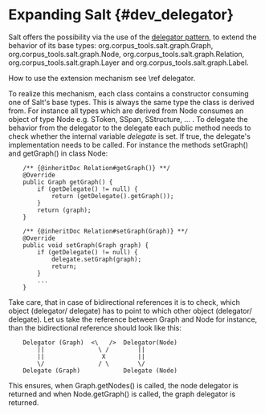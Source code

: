 # Expanding Salt {#dev_delegator}

Salt offers the possibility via the use of the [delegator pattern](https://en.wikipedia.org/wiki/Delegation_pattern), to extend the behavior of its base types: org.corpus_tools.salt.graph.Graph, org.corpus_tools.salt.graph.Node, org.corpus_tools.salt.graph.Relation, org.corpus_tools.salt.graph.Layer and org.corpus_tools.salt.graph.Label. 

How to use the extension mechanism see \ref delegator.

To realize this mechanism, each class contains a constructor consuming one of Salt's base types. This is always the same type the class is derived from. For instance all types which are derived from Node consumes an object of type Node e.g. SToken, SSpan, SStructure, ... . 
To delegate the behavior from the delegator to the delegate each public method needs to check whether the internal variable _delegate_ is set. If true, the delegate's implementation needs to be called. For instance the methods setGraph() and getGraph() in class Node:

~~~{.java}
	/** {@inheritDoc Relation#getGraph()} **/
	@Override
	public Graph getGraph() {
		if (getDelegate() != null) {
			return (getDelegate().getGraph());
		}
		return (graph);
	}

	/** {@inheritDoc Relation#setGraph(Graph)} **/
	@Override
	public void setGraph(Graph graph) {
		if (getDelegate() != null) {
			delegate.setGraph(graph);
			return;
		}
		...
	}
~~~

Take care, that in case of bidirectional references it is to check, which object (delegator/ delegate) has to point to which other object (delegator/ delegate). Let us take the reference between Graph and Node for instance, than the bidirectional reference should look like this:

~~~
	Delegator (Graph)  <\   />  Delegator(Node)
	    ||               \ /        ||                          
	    ||                X         ||
	    \/               / \        \/
	Delegate (Graph)            Delegate (Node) 
~~~

This ensures, when Graph.getNodes() is called, the node delegator is returned and when Node.getGraph() is called, the graph delegator is returned.